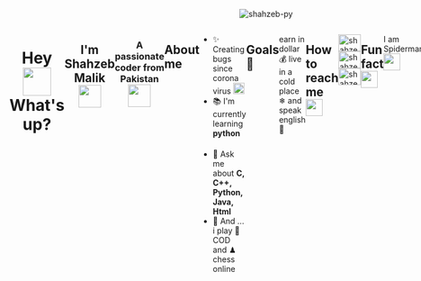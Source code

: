   <p align="right"> <img src="https://komarev.com/ghpvc/?username=shahzeb-py&label=Profile%20views&color=0e75b6&style=flat" alt="shahzeb-py" />
<div style="display:flex">
  </p>
<h1 align="center"> Hey <img src="https://emojis.slackmojis.com/emojis/images/1577305505/7373/hand_wave.gif?1577305505" width="50" /> What's up?</h1>
<h2 align="center">I'm Shahzeb Malik <img src="https://em-content.zobj.net/source/skype/289/man-technologist_1f468-200d-1f4bb.png" width="40"   </h2>
<h3 align="center">A passionate coder from Pakistan <img src="https://1.bp.blogspot.com/-5RQ0pHpGxRo/YD6cEaaWmbI/AAAAAAAA4pc/bUpfzganFjUgoxrOLZGbK8NHXz9PLBChACLcBGAsYHQ/s0/Flag_of_Pakistan.gif"  width="40"  /> </h3>

  
## About me ## 
- ✨ Creating bugs since corona virus <img src="https://slackmojis.com/emojis/7652-coronavirus/image/1680446543/coronavirus.png" width="20" />
- 📚 I'm currently learning **python** <img src="https://slackmojis.com/emojis/32-python/image/1679862628/python.png" width="17" />
- 💬 Ask me about **C, C++, Python, Java, Html** 
- 🎲 And ... i play 🎸 COD and ♟ chess online




## Goals  🎯 ##
earn in dollar 💰
live in a cold place ❄ and speak english 🚀

## How to reach me <img src="https://em-content.zobj.net/source/skype/289/person-running_1f3c3.png" width="30" /> ##
<p align="left">
<a href="https://twitter.com/shahzebpy" target="blank"><img align="center" src="https://raw.githubusercontent.com/rahuldkjain/github-profile-readme-generator/master/src/images/icons/Social/twitter.svg" alt="shahzebpy" height="30" width="40" /></a>
<a href="https://fb.com/shahzeb.py" target="blank"><img align="center" src="https://raw.githubusercontent.com/rahuldkjain/github-profile-readme-generator/master/src/images/icons/Social/facebook.svg" alt="shahzeb.py" height="30" width="40" /></a>
<a href="https://instagram.com/shahzeb.py" target="blank"><img align="center" src="https://raw.githubusercontent.com/rahuldkjain/github-profile-readme-generator/master/src/images/icons/Social/instagram.svg" alt="shahzeb.py" height="30" width="40" /></a>
</p>

## Fun fact  <img src="https://em-content.zobj.net/source/skype/289/weary-cat_1f640.png" width="30" /> ##

I am Spiderman <img src="https://em-content.zobj.net/source/skype/289/face-with-hand-over-mouth_1f92d.png" width="30" />
<h2 align="center">Languages and Tools:</h2>
<p align="center"> 
  <img src="https://skillicons.dev/icons?i=python,selenium,devc++,VisualStudioCode,Pycharm,c++&perline=10">
</p>
